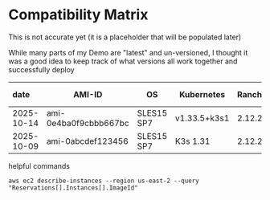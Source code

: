 # Compatibility Matrix

This is not accurate yet (it is a placeholder that will be populated later)

While many parts of my Demo are "latest" and un-versioned, I thought it was a good idea to keep track of what versions all work
together and successfully deploy

| date       | AMI-ID                | OS          | Kubernetes | Rancher | Observability | Security  | cert-manager |
|:-----------|-----------------------|-------------|--------------|---------|---------------|-----------|:-------------|
| 2025-10-14 | ami-0e4ba0f9cbbb667bc | SLES15 SP7  | v1.33.5+k3s1 | 2.12.2  | v2.6.1        | 5.4.6     | 1.15.3       |
| 2025-10-09 | ami-0abcdef123456     | SLES15 SP7  | K3s 1.31     | 2.12.2  | 5.3.0         | 5.4.6     | 1.15.3       |


helpful commands
```
aws ec2 describe-instances --region us-east-2 --query "Reservations[].Instances[].ImageId"
```
